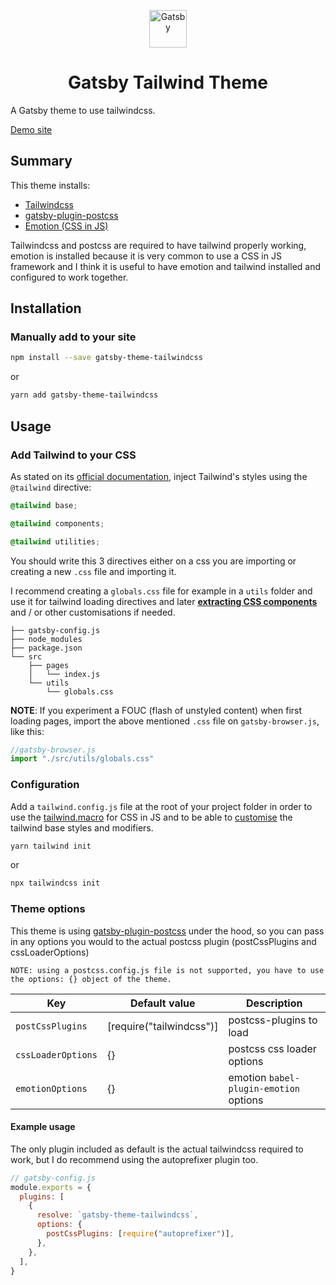 <p align="center">
  <a href="https://www.gatsbyjs.org">
    <img alt="Gatsby" src="https://www.gatsbyjs.org/monogram.svg" width="60" />
  </a>
</p>
<h1 align="center">
  Gatsby Tailwind Theme
</h1>

A Gatsby theme to use tailwindcss.

[Demo site](https://gatsby-theme-tailwindcss.netlify.com/)

## Summary

This theme installs:

- [Tailwindcss](https://tailwindcss.com)
- [gatsby-plugin-postcss](https://www.gatsbyjs.org/packages/gatsby-plugin-postcss/)
- [Emotion (CSS in JS)](https://emotion.sh)

Tailwindcss and postcss are required to have tailwind properly working, emotion is installed because it is very common to use a CSS in JS framework and I think it is useful to have emotion and tailwind installed and configured to work together.

## Installation

### Manually add to your site

```sh
npm install --save gatsby-theme-tailwindcss
```

or

```sh
yarn add gatsby-theme-tailwindcss
```

## Usage

### Add Tailwind to your CSS

As stated on its [official documentation](https://tailwindcss.com/docs/installation#2-add-tailwind-to-your-css), inject Tailwind's styles using the `@tailwind` directive:

```css
@tailwind base;

@tailwind components;

@tailwind utilities;
```

You should write this 3 directives either on a css you are importing or creating a new `.css` file and importing it.

I recommend creating a `globals.css` file for example in a `utils` folder and use it for tailwind loading directives and later [**extracting CSS components**](https://tailwindcss.com/docs/extracting-components#extracting-css-components-with-apply) and / or other customisations if needed.

```
├── gatsby-config.js
├── node_modules
├── package.json
└── src
    ├── pages
    │   └── index.js
    └── utils
        └── globals.css
```

**NOTE**: If you experiment a FOUC (flash of unstyled content) when first loading pages, import the above mentioned `.css` file on `gatsby-browser.js`, like this:

```js
//gatsby-browser.js
import "./src/utils/globals.css"
```

### Configuration

Add a `tailwind.config.js` file at the root of your project folder in order to use the [tailwind.macro](https://github.com/bradlc/babel-plugin-tailwind-components/releases/tag/v1.0.0-alpha.2) for CSS in JS and to be able to [customise](https://tailwindcss.com/docs/configuration) the tailwind base styles and modifiers.

```sh
yarn tailwind init
```

or

```sh
npx tailwindcss init
```

### Theme options

This theme is using [gatsby-plugin-postcss](https://www.gatsbyjs.org/packages/gatsby-plugin-postcss/) under the hood, so you can pass in any options you would to the actual postcss plugin (postCssPlugins and cssLoaderOptions)

    NOTE: using a postcss.config.js file is not supported, you have to use the options: {} object of the theme.

| Key                | Default value            | Description                            |
| ------------------ | ------------------------ | -------------------------------------- |
| `postCssPlugins`   | [require("tailwindcss")] | postcss-plugins to load                |
| `cssLoaderOptions` | {}                       | postcss css loader options             |
| `emotionOptions`   | {}                       | emotion `babel-plugin-emotion` options |

#### Example usage

The only plugin included as default is the actual tailwindcss required to work, but I do recommend using the autoprefixer plugin too.

```js
// gatsby-config.js
module.exports = {
  plugins: [
    {
      resolve: `gatsby-theme-tailwindcss`,
      options: {
        postCssPlugins: [require("autoprefixer")],
      },
    },
  ],
}
```
